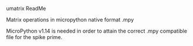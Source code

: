 umatrix ReadMe

Matrix operations in micropython native format .mpy

MicroPython v1.14 is needed in order to attain the correct .mpy compatible file
for the spike prime.
